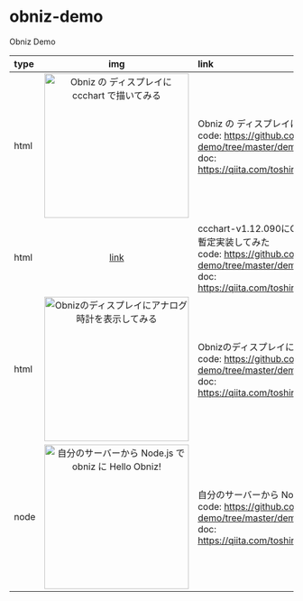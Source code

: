 # obniz-demo
Obniz Demo



| type | img | link |
|:---|:---:|:---|
|html|<img width=256 src="https://pbs.twimg.com/media/DfV5l8wV4AA4rYr.jpg" title="Obniz の ディスプレイに ccchart で描いてみる">| Obniz の ディスプレイに ccchart で描いてみる<br>code: https://github.com/toshirot/obniz-demo/tree/master/demo-html/ccchart-static <br>doc: https://qiita.com/toshirot/items/ca8d4d3748ef55c4b912|
|html|[link](https://twitter.com/toshirot/status/1006487050692935680) |ccchart-v1.12.090にObniz のリアルタイムチャート描画を暫定実装してみた<br>code: https://github.com/toshirot/obniz-demo/tree/master/demo-html/ccchart-realtime<br>doc: https://qiita.com/toshirot/items/01afe0352aac9bbb6797|
|html|<img width=256 src="https://pbs.twimg.com/ext_tw_video_thumb/1007616743966035968/pu/img/81Qr9k4c8mCCUX0B?format=jpg&name=small"  title="Obnizのディスプレイにアナログ時計を表示してみる">|Obnizのディスプレイにアナログ時計を表示してみる<br>code: https://github.com/toshirot/obniz-demo/tree/master/demo-html/canvas-clock<br>doc: https://qiita.com/toshirot/items/43527d63d5a1b9bd8032|
|node|<img width=256 src="https://pbs.twimg.com/media/Df0y3GNUcAALs1M.jpg"  title="自分のサーバーから Node.js で obniz に Hello Obniz!">|自分のサーバーから Node.js で obniz に Hello Obniz!<br>code: https://github.com/toshirot/obniz-demo/tree/master/demo-node/hello<br>doc: https://qiita.com/toshirot/items/0222ef1f494b21060134|



